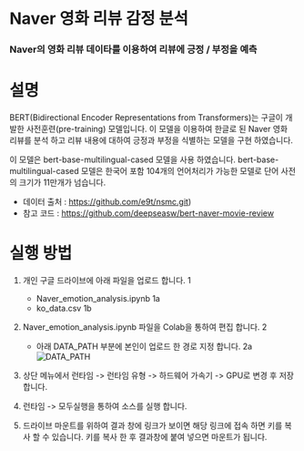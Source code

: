 #  **Naver 영화 리뷰 감정 분석**
### Naver의 영화 리뷰 데이타를 이용하여 리뷰에 긍정 / 부정을 예측

# **설명**
BERT(Bidirectional Encoder Representations from Transformers)는 구글이 개발한 사전훈련(pre-training) 모델입니다. 이 모델을 이용하여 한글로 된 Naver 영화 리뷰를 분석 하고 리뷰 내용에 대하여 긍정과 부정을 식별하는 모델을 구현 하였습니다.

이 모델은 bert-base-multilingual-cased 모델을 사용 하였습니다. bert-base-multilingual-cased 모델은 한국어 포함 104개의 언어처리가 가능한 모델로 단어 사전의 크기가 11만개가 넘습니다.

- 데이터 출처 : https://github.com/e9t/nsmc.git)
- 참고 코드 : https://github.com/deepseasw/bert-naver-movie-review

# **실행 방법**
1.   개인 구글 드라이브에 아래 파일을 업로드 합니다. 1
     * Naver_emotion_analysis.ipynb 1a
     * ko_data.csv 1b

2.   Naver_emotion_analysis.ipynb 파일을 Colab을 통하여 편집 합니다. 2
     * 아래 DATA_PATH 부분에 본인이 업로드 한 경로 지정 합니다. 2a
    ![DATA_PATH](https://user-images.githubusercontent.com/76559418/103089424-403ccb80-4631-11eb-8fb4-a97333a9c67f.JPG)
    
3. 상단 메뉴에서 런타임 -> 런타임 유형 -> 하드웨어 가속기 -> GPU로 변경 후 저장 합니다.

4. 런타임 -> 모두실행을 통하여 소스를 실행 합니다.

5. 드라이브 마운트를 위하여 결과 창에 링크가 보이면 해당 링크에 접속 하면 키를 복사 할 수 있습니다. 키를 복사 한 후 결과창에 붙여 넣으면 마운트가 됩니다.

